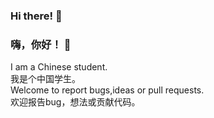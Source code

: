 ### Hi there! 👋<br>
### 嗨，你好！ 👋<br>
I am a Chinese student.<br>
我是个中国学生。<br>
Welcome to report bugs,ideas or pull requests.<br>
欢迎报告bug，想法或贡献代码。




